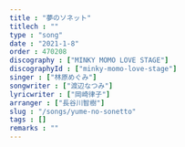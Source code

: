 ```yaml
---
title : "夢のソネット"
titlech : ""
type : "song"
date : "2021-1-8"
order : 470208
discography : ["MINKY MOMO LOVE STAGE"]
discographyId : ["minky-momo-love-stage"]
singer : ["林原めぐみ"]
songwriter : ["渡辺なつみ"]
lyricwriter : ["岡崎律子"]
arranger : ["長谷川智樹"]
slug : "/songs/yume-no-sonetto"
tags : []
remarks : ""
---
```


